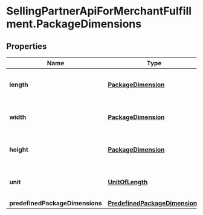# SellingPartnerApiForMerchantFulfillment.PackageDimensions

## Properties
Name | Type | Description | Notes
------------ | ------------- | ------------- | -------------
**length** | [**PackageDimension**](PackageDimension.md) | The length dimension. If you don't specify PredefinedPackageDimensions, you must specify the Length. | [optional] 
**width** | [**PackageDimension**](PackageDimension.md) | The width dimension. If you don't specify PredefinedPackageDimensions, you must specify the Width. | [optional] 
**height** | [**PackageDimension**](PackageDimension.md) | The height dimension. If you don't specify PredefinedPackageDimensions, you must specify the Height. | [optional] 
**unit** | [**UnitOfLength**](UnitOfLength.md) | The unit of measurement. If you don't specify PredefinedPackageDimensions, you must specify the Unit. | [optional] 
**predefinedPackageDimensions** | [**PredefinedPackageDimensions**](PredefinedPackageDimensions.md) |  | [optional] 


